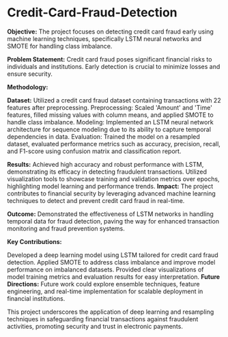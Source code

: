 # Credit-Card-Fraud-Detection

**Objective:** The project focuses on detecting credit card fraud early using machine learning techniques, specifically LSTM neural networks and SMOTE for handling class imbalance.

**Problem Statement:** Credit card fraud poses significant financial risks to individuals and institutions. Early detection is crucial to minimize losses and ensure security.

**Methodology:**

**Dataset:** Utilized a credit card fraud dataset containing transactions with 22 features after preprocessing.
Preprocessing: Scaled 'Amount' and 'Time' features, filled missing values with column means, and applied SMOTE to handle class imbalance.
Modeling: Implemented an LSTM neural network architecture for sequence modeling due to its ability to capture temporal dependencies in data.
Evaluation: Trained the model on a resampled dataset, evaluated performance metrics such as accuracy, precision, recall, and F1-score using confusion matrix and classification report.

**Results:**
Achieved high accuracy and robust performance with LSTM, demonstrating its efficacy in detecting fraudulent transactions.
Utilized visualization tools to showcase training and validation metrics over epochs, highlighting model learning and performance trends.
**Impact:** The project contributes to financial security by leveraging advanced machine learning techniques to detect and prevent credit card fraud in real-time.

**Outcome:** Demonstrated the effectiveness of LSTM networks in handling temporal data for fraud detection, paving the way for enhanced transaction monitoring and fraud prevention systems.

**Key Contributions:**

Developed a deep learning model using LSTM tailored for credit card fraud detection.
Applied SMOTE to address class imbalance and improve model performance on imbalanced datasets.
Provided clear visualizations of model training metrics and evaluation results for easy interpretation.
**Future Directions:** Future work could explore ensemble techniques, feature engineering, and real-time implementation for scalable deployment in financial institutions.

This project underscores the application of deep learning and resampling techniques in safeguarding financial transactions against fraudulent activities, promoting security and trust in electronic payments.
